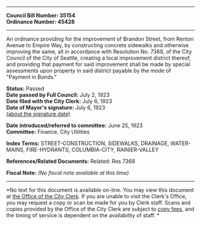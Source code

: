 * * * * *  
  
**Council Bill Number: [](#h0)[](#h2)35154**   
**Ordinance Number: 45428**  
  
* * * * *  
  
An ordinance providing for the improvement of Brandon Street, from Renton Avenue to Empire Way, by constructing concrete sidewalks and otherwise improving the same, all in accordance with Resolution No. 7368, of the City Council of the City of Seattle, creating a local improvement district thereof, and providing that payment for said improvement shall be made by special assessments upon property in said district payable by the mode of "Payment in Bonds."  
  
**Status:** Passed   
**Date passed by Full Council:** July 2, 1923   
**Date filed with the City Clerk:** July 6, 1923   
**Date of Mayor's signature:** July 6, 1923   
[(about the signature date)](/~public/approvaldate.htm)   
  
  
**Date introduced/referred to committee:** June 25, 1923   
**Committee:** Finance, City Utilities   
  
**Index Terms:** STREET-CONSTRUCTION, SIDEWALKS, DRAINAGE, WATER-MAINS, FIRE-HYDRANTS, COLUMBIA-CITY, RAINIER-VALLEY  
  
**References/Related Documents:** Related: Res 7368  
  
**Fiscal Note:** *(No fiscal note available at this time)*  
  
* * * * *  
  
*No text for this document is available on-line. You may view this document at [the Office of the City Clerk](http://www.seattle.gov/leg/clerk/contactUs.htm). If you are unable to visit the Clerk's Office, you may request a copy or scan be made for you by Clerk staff. Scans and copies provided by the Office of the City Clerk are subject to [copy fees](http://clerk.seattle.gov/~public/clerkfees.htm), and the timing of service is dependent on the availability of staff. *  
  
  
